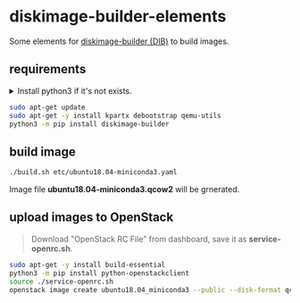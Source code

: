 # diskimage-builder-elements

Some elements for [diskimage-builder (DIB)](https://docs.openstack.org/diskimage-builder/latest/) to build images.

## requirements

<details>
<summary> Install python3 if it's not exists. </summary>

DO NOT USE CONDA ON BUILD HOST!
Environment variables related to conda may lead to image build fail.

I recommended install python3.10. You can build it from source on Ubuntu18.04.

```sh
sudo apt-get -y install build-essential wget \
    libbz2-dev zlib1g-dev libncurses-dev libgdbm-dev libnss3-dev libssl-dev libreadline-dev libffi-dev

wget https://www.python.org/ftp/python/3.10.12/Python-3.10.12.tar.xz
tar -xf Python-3.10.12.tar.xz
cd Python-3.10.12
./configure --enable-optimizations
make -j $(nproc)
sudo make install

## enter venv
python3 -m venv venv
source venv/bin/activate
```
</details>


```sh
sudo apt-get update
sudo apt-get -y install kpartx debootstrap qemu-utils
python3 -m pip install diskimage-builder
```

## build image

```sh
./build.sh etc/ubuntu18.04-miniconda3.yaml
```

Image file **ubuntu18.04-miniconda3.qcow2** will be grnerated.

## upload images to OpenStack

> Download "OpenStack RC File" from dashboard, save it as **service-openrc.sh**.

```sh
sudo apt-get -y install build-essential
python3 -m pip install python-openstackclient
source ./service-openrc.sh
openstack image create ubuntu18.04_miniconda3 --public --disk-format qcow2 --container-format bare --file ubuntu18.04-miniconda3.qcow2
```
